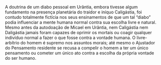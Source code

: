 ﻿A doutrina de um diabo pessoal em Urântia, embora tivesse algum fundamento na presença planetária do traidor e iníquo Caligástia, foi contudo totalmente fictícia nos seus ensinamentos de que um tal “diabo” podia influenciar a mente humana normal contra sua escolha livre e natural. Mesmo antes da autodoação de Micael em Urântia, nem Caligástia nem Daligástia jamais foram capazes de oprimir os mortais ou coagir qualquer indivíduo normal a fazer o que fosse contra a vontade humana. O livre-arbítrio do homem é supremo nos assuntos morais; até mesmo o Ajustador do Pensamento residente se recusa a compelir o homem a ter um único pensamento ou cometer um único ato contra a escolha da própria vontade do ser humano.
